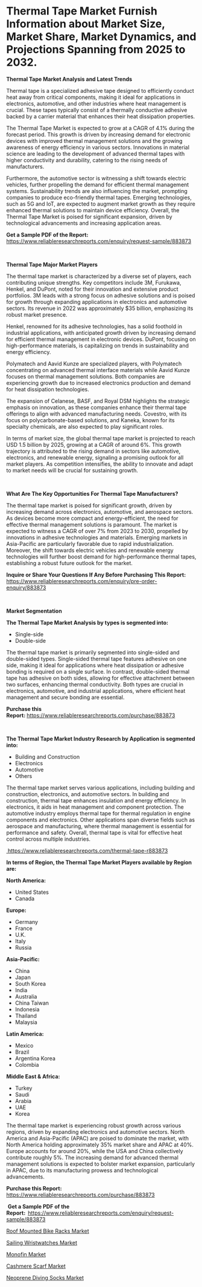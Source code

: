 <p><h1>Thermal Tape Market Furnish Information about Market Size, Market Share, Market Dynamics, and Projections Spanning from 2025 to 2032.</h1></p><p><strong>Thermal Tape Market Analysis and Latest Trends</strong></p>
<p><p>Thermal tape is a specialized adhesive tape designed to efficiently conduct heat away from critical components, making it ideal for applications in electronics, automotive, and other industries where heat management is crucial. These tapes typically consist of a thermally conductive adhesive backed by a carrier material that enhances their heat dissipation properties.</p><p>The Thermal Tape Market is expected to grow at a CAGR of 4.1% during the forecast period. This growth is driven by increasing demand for electronic devices with improved thermal management solutions and the growing awareness of energy efficiency in various sectors. Innovations in material science are leading to the development of advanced thermal tapes with higher conductivity and durability, catering to the rising needs of manufacturers.</p><p>Furthermore, the automotive sector is witnessing a shift towards electric vehicles, further propelling the demand for efficient thermal management systems. Sustainability trends are also influencing the market, prompting companies to produce eco-friendly thermal tapes. Emerging technologies, such as 5G and IoT, are expected to augment market growth as they require enhanced thermal solutions to maintain device efficiency. Overall, the Thermal Tape Market is poised for significant expansion, driven by technological advancements and increasing application areas.</p></p>
<p><strong>Get a Sample PDF of the Report:&nbsp;</strong> <a href="https://www.reliableresearchreports.com/enquiry/request-sample/883873?utm_campaign=13&utm_medium=2&utm_source=Github&utm_content=ia&utm_term=04042025&utm_id=thermal-tape">https://www.reliableresearchreports.com/enquiry/request-sample/883873</a></p>
<p>&nbsp;</p>
<p><strong>Thermal Tape Major Market Players</strong></p>
<p><p>The thermal tape market is characterized by a diverse set of players, each contributing unique strengths. Key competitors include 3M, Furukawa, Henkel, and DuPont, noted for their innovation and extensive product portfolios. 3M leads with a strong focus on adhesive solutions and is poised for growth through expanding applications in electronics and automotive sectors. Its revenue in 2022 was approximately $35 billion, emphasizing its robust market presence.</p><p>Henkel, renowned for its adhesive technologies, has a solid foothold in industrial applications, with anticipated growth driven by increasing demand for efficient thermal management in electronic devices. DuPont, focusing on high-performance materials, is capitalizing on trends in sustainability and energy efficiency.</p><p>Polymatech and Aavid Kunze are specialized players, with Polymatech concentrating on advanced thermal interface materials while Aavid Kunze focuses on thermal management solutions. Both companies are experiencing growth due to increased electronics production and demand for heat dissipation technologies.</p><p>The expansion of Celanese, BASF, and Royal DSM highlights the strategic emphasis on innovation, as these companies enhance their thermal tape offerings to align with advanced manufacturing needs. Covestro, with its focus on polycarbonate-based solutions, and Kaneka, known for its specialty chemicals, are also expected to play significant roles. </p><p>In terms of market size, the global thermal tape market is projected to reach USD 1.5 billion by 2025, growing at a CAGR of around 6%. This growth trajectory is attributed to the rising demand in sectors like automotive, electronics, and renewable energy, signaling a promising outlook for all market players. As competition intensifies, the ability to innovate and adapt to market needs will be crucial for sustaining growth.</p></p>
<p>&nbsp;</p>
<p><strong>What Are The Key Opportunities For Thermal Tape Manufacturers?</strong></p>
<p><p>The thermal tape market is poised for significant growth, driven by increasing demand across electronics, automotive, and aerospace sectors. As devices become more compact and energy-efficient, the need for effective thermal management solutions is paramount. The market is expected to witness a CAGR of over 7% from 2023 to 2030, propelled by innovations in adhesive technologies and materials. Emerging markets in Asia-Pacific are particularly favorable due to rapid industrialization. Moreover, the shift towards electric vehicles and renewable energy technologies will further boost demand for high-performance thermal tapes, establishing a robust future outlook for the market.</p></p>
<p><strong>Inquire or Share Your Questions If Any Before Purchasing This Report:</strong> <a href="https://www.reliableresearchreports.com/enquiry/pre-order-enquiry/883873?utm_campaign=13&utm_medium=2&utm_source=Github&utm_content=ia&utm_term=04042025&utm_id=thermal-tape">https://www.reliableresearchreports.com/enquiry/pre-order-enquiry/883873</a></p>
<p>&nbsp;</p>
<p><strong>Market Segmentation</strong></p>
<p><strong>The Thermal Tape Market Analysis by types is segmented into:</strong></p>
<p><ul><li>Single-side</li><li>Double-side</li></ul></p>
<p><p>The thermal tape market is primarily segmented into single-sided and double-sided types. Single-sided thermal tape features adhesive on one side, making it ideal for applications where heat dissipation or adhesive bonding is required on a single surface. In contrast, double-sided thermal tape has adhesive on both sides, allowing for effective attachment between two surfaces, enhancing thermal conductivity. Both types are crucial in electronics, automotive, and industrial applications, where efficient heat management and secure bonding are essential.</p></p>
<p><strong>Purchase this Report:&nbsp;</strong><a href="https://www.reliableresearchreports.com/purchase/883873?utm_campaign=13&utm_medium=2&utm_source=Github&utm_content=ia&utm_term=04042025&utm_id=thermal-tape">https://www.reliableresearchreports.com/purchase/883873</a></p>
<p>&nbsp;</p>
<p><strong>The Thermal Tape Market Industry Research by Application is segmented into:</strong></p>
<p><ul><li>Building and Construction</li><li>Electronics</li><li>Automotive</li><li>Others</li></ul></p>
<p><p>The thermal tape market serves various applications, including building and construction, electronics, and automotive sectors. In building and construction, thermal tape enhances insulation and energy efficiency. In electronics, it aids in heat management and component protection. The automotive industry employs thermal tape for thermal regulation in engine components and electronics. Other applications span diverse fields such as aerospace and manufacturing, where thermal management is essential for performance and safety. Overall, thermal tape is vital for effective heat control across multiple industries.</p></p>
<p><a href="https://www.reliableresearchreports.com/thermal-tape-r883873?utm_campaign=13&utm_medium=2&utm_source=Github&utm_content=ia&utm_term=04042025&utm_id=thermal-tape">&nbsp;https://www.reliableresearchreports.com/thermal-tape-r883873</a></p>
<p><strong>In terms of Region, the Thermal Tape Market Players available by Region are:</strong></p>
<p>
    <p> <strong> North America: </strong>
        <ul>
            <li>United States</li>
            <li>Canada</li>
        </ul>
        </p> 
    <p> <strong> Europe: </strong>
        <ul>
            <li>Germany</li>
            <li>France</li>
            <li>U.K.</li>
            <li>Italy</li>
            <li>Russia</li>
        </ul>
        </p> 
    <p> <strong> Asia-Pacific: </strong>
        <ul>
            <li>China</li>
            <li>Japan</li>
            <li>South Korea</li>
            <li>India</li>
            <li>Australia</li>
            <li>China Taiwan</li>
            <li>Indonesia</li>
            <li>Thailand</li>
            <li>Malaysia</li>
        </ul>
        </p> 
    <p> <strong> Latin America: </strong>
        <ul>
            <li>Mexico</li>
            <li>Brazil</li>
            <li>Argentina Korea</li>
            <li>Colombia</li>
        </ul>
        </p> 
    <p> <strong> Middle East & Africa: </strong>
        <ul>
            <li>Turkey</li>
            <li>Saudi</li>
            <li>Arabia</li>
            <li>UAE</li>
            <li>Korea</li>
        </ul>
    </p>
    </p>
<p><p>The thermal tape market is experiencing robust growth across various regions, driven by expanding electronics and automotive sectors. North America and Asia-Pacific (APAC) are poised to dominate the market, with North America holding approximately 35% market share and APAC at 40%. Europe accounts for around 20%, while the USA and China collectively contribute roughly 5%. The increasing demand for advanced thermal management solutions is expected to bolster market expansion, particularly in APAC, due to its manufacturing prowess and technological advancements.</p></p>
<p><strong>Purchase this Report: </strong><a href="https://www.reliableresearchreports.com/purchase/883873?utm_campaign=13&utm_medium=2&utm_source=Github&utm_content=ia&utm_term=04042025&utm_id=thermal-tape">https://www.reliableresearchreports.com/purchase/883873</a></p>
<p>&nbsp;<strong>Get a Sample PDF of the Report:&nbsp;&nbsp;</strong><a href="https://www.reliableresearchreports.com/enquiry/request-sample/883873?utm_campaign=13&utm_medium=2&utm_source=Github&utm_content=ia&utm_term=04042025&utm_id=thermal-tape">https://www.reliableresearchreports.com/enquiry/request-sample/883873</a></p>
<p><strong></strong></p>
<p><p><a href="https://github.com/anesimazikpd/Market-Research-Report-List-1/blob/main/roof-mounted-bike-racks-market.md?utm_campaign=13&utm_medium=2&utm_source=Github&utm_content=ia&utm_term=04042025&utm_id=thermal-tape">Roof Mounted Bike Racks Market</a></p><p><a href="https://github.com/tafuaraasswn/Market-Research-Report-List-1/blob/main/sailing-wristwatches-market.md?utm_campaign=13&utm_medium=2&utm_source=Github&utm_content=ia&utm_term=04042025&utm_id=thermal-tape">Sailing Wristwatches Market</a></p><p><a href="https://github.com/welidaeisya/Market-Research-Report-List-1/blob/main/monofin-market.md?utm_campaign=13&utm_medium=2&utm_source=Github&utm_content=ia&utm_term=04042025&utm_id=thermal-tape">Monofin Market</a></p><p><a href="https://github.com/zhininzacher/Market-Research-Report-List-1/blob/main/cashmere-scarf-market.md?utm_campaign=13&utm_medium=2&utm_source=Github&utm_content=ia&utm_term=04042025&utm_id=thermal-tape">Cashmere Scarf Market</a></p><p><a href="https://github.com/donsonjupa/Market-Research-Report-List-1/blob/main/neoprene-diving-socks-market.md?utm_campaign=13&utm_medium=2&utm_source=Github&utm_content=ia&utm_term=04042025&utm_id=thermal-tape">Neoprene Diving Socks Market</a></p></p>